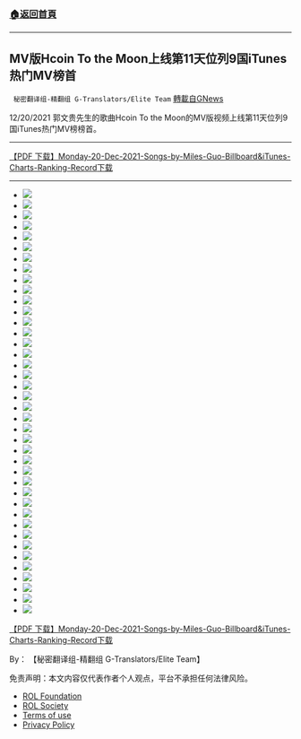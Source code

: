 ###  [:house:返回首頁](https://github.com/ourhimalayas/txt)
---


## MV版Hcoin To the Moon上线第11天位列9国iTunes热门MV榜首
` 秘密翻译组-精翻组 G-Translators/Elite Team` [轉載自GNews](https://gnews.org/zh-hans/1774689/)

12/20/2021 郭文贵先生的歌曲Hcoin To the Moon的MV版视频上线第11天位列9国iTunes热门MV榜榜首。

* * *

[【PDF 下载】Monday-20-Dec-2021-Songs-by-Miles-Guo-Billboard&iTunes-Charts-Ranking-Record](https://assets.gnews.org/wp-content/uploads/2021/12/Monday-20-Dec-2021-Songs-by-Miles-Guo-BillboardiTunes-Charts-Ranking-Record.pdf)[下载](https://assets.gnews.org/wp-content/uploads/2021/12/Monday-20-Dec-2021-Songs-by-Miles-Guo-BillboardiTunes-Charts-Ranking-Record.pdf)

* * *

- ![](https://assets.gnews.org/wp-content/uploads/2021/12/Monday-20-Dec-2021-Songs-by-Miles-Guo-BillboardiTunes-Charts-Ranking-Record_1.jpg)
- ![](https://assets.gnews.org/wp-content/uploads/2021/12/Monday-20-Dec-2021-Songs-by-Miles-Guo-BillboardiTunes-Charts-Ranking-Record_2.jpg)
- ![](https://assets.gnews.org/wp-content/uploads/2021/12/Monday-20-Dec-2021-Songs-by-Miles-Guo-BillboardiTunes-Charts-Ranking-Record_3.jpg)
- ![](https://assets.gnews.org/wp-content/uploads/2021/12/Monday-20-Dec-2021-Songs-by-Miles-Guo-BillboardiTunes-Charts-Ranking-Record_4.jpg)
- ![](https://assets.gnews.org/wp-content/uploads/2021/12/Monday-20-Dec-2021-Songs-by-Miles-Guo-BillboardiTunes-Charts-Ranking-Record_10.jpg)
- ![](https://assets.gnews.org/wp-content/uploads/2021/12/Monday-20-Dec-2021-Songs-by-Miles-Guo-BillboardiTunes-Charts-Ranking-Record_12.jpg)
- ![](https://assets.gnews.org/wp-content/uploads/2021/12/Monday-20-Dec-2021-Songs-by-Miles-Guo-BillboardiTunes-Charts-Ranking-Record_14.jpg)
- ![](https://assets.gnews.org/wp-content/uploads/2021/12/Monday-20-Dec-2021-Songs-by-Miles-Guo-BillboardiTunes-Charts-Ranking-Record_15.jpg)
- ![](https://assets.gnews.org/wp-content/uploads/2021/12/Monday-20-Dec-2021-Songs-by-Miles-Guo-BillboardiTunes-Charts-Ranking-Record_16.jpg)
- ![](https://assets.gnews.org/wp-content/uploads/2021/12/Monday-20-Dec-2021-Songs-by-Miles-Guo-BillboardiTunes-Charts-Ranking-Record_17.jpg)
- ![](https://assets.gnews.org/wp-content/uploads/2021/12/Monday-20-Dec-2021-Songs-by-Miles-Guo-BillboardiTunes-Charts-Ranking-Record_19.jpg)
- ![](https://assets.gnews.org/wp-content/uploads/2021/12/Monday-20-Dec-2021-Songs-by-Miles-Guo-BillboardiTunes-Charts-Ranking-Record_21.jpg)
- ![](https://assets.gnews.org/wp-content/uploads/2021/12/Monday-20-Dec-2021-Songs-by-Miles-Guo-BillboardiTunes-Charts-Ranking-Record_28.jpg)
- ![](https://assets.gnews.org/wp-content/uploads/2021/12/Monday-20-Dec-2021-Songs-by-Miles-Guo-BillboardiTunes-Charts-Ranking-Record_34.jpg)
- ![](https://assets.gnews.org/wp-content/uploads/2021/12/Monday-20-Dec-2021-Songs-by-Miles-Guo-BillboardiTunes-Charts-Ranking-Record_36.jpg)
- ![](https://assets.gnews.org/wp-content/uploads/2021/12/Monday-20-Dec-2021-Songs-by-Miles-Guo-BillboardiTunes-Charts-Ranking-Record_37.jpg)
- ![](https://assets.gnews.org/wp-content/uploads/2021/12/Monday-20-Dec-2021-Songs-by-Miles-Guo-BillboardiTunes-Charts-Ranking-Record_44.jpg)
- ![](https://assets.gnews.org/wp-content/uploads/2021/12/Monday-20-Dec-2021-Songs-by-Miles-Guo-BillboardiTunes-Charts-Ranking-Record_45.jpg)
- ![](https://assets.gnews.org/wp-content/uploads/2021/12/Monday-20-Dec-2021-Songs-by-Miles-Guo-BillboardiTunes-Charts-Ranking-Record_47.jpg)
- ![](https://assets.gnews.org/wp-content/uploads/2021/12/Monday-20-Dec-2021-Songs-by-Miles-Guo-BillboardiTunes-Charts-Ranking-Record_49.jpg)
- ![](https://assets.gnews.org/wp-content/uploads/2021/12/Monday-20-Dec-2021-Songs-by-Miles-Guo-BillboardiTunes-Charts-Ranking-Record_50.jpg)
- ![](https://assets.gnews.org/wp-content/uploads/2021/12/Monday-20-Dec-2021-Songs-by-Miles-Guo-BillboardiTunes-Charts-Ranking-Record_51.jpg)
- ![](https://assets.gnews.org/wp-content/uploads/2021/12/Monday-20-Dec-2021-Songs-by-Miles-Guo-BillboardiTunes-Charts-Ranking-Record_52.jpg)
- ![](https://assets.gnews.org/wp-content/uploads/2021/12/Monday-20-Dec-2021-Songs-by-Miles-Guo-BillboardiTunes-Charts-Ranking-Record_53.jpg)
- ![](https://assets.gnews.org/wp-content/uploads/2021/12/Monday-20-Dec-2021-Songs-by-Miles-Guo-BillboardiTunes-Charts-Ranking-Record_56.jpg)
- ![](https://assets.gnews.org/wp-content/uploads/2021/12/Monday-20-Dec-2021-Songs-by-Miles-Guo-BillboardiTunes-Charts-Ranking-Record_58.jpg)
- ![](https://assets.gnews.org/wp-content/uploads/2021/12/Monday-20-Dec-2021-Songs-by-Miles-Guo-BillboardiTunes-Charts-Ranking-Record_59.jpg)
- ![](https://assets.gnews.org/wp-content/uploads/2021/12/Monday-20-Dec-2021-Songs-by-Miles-Guo-BillboardiTunes-Charts-Ranking-Record_60.jpg)
- ![](https://assets.gnews.org/wp-content/uploads/2021/12/Monday-20-Dec-2021-Songs-by-Miles-Guo-BillboardiTunes-Charts-Ranking-Record_73.jpg)
- ![](https://assets.gnews.org/wp-content/uploads/2021/12/Monday-20-Dec-2021-Songs-by-Miles-Guo-BillboardiTunes-Charts-Ranking-Record_75.jpg)
- ![](https://assets.gnews.org/wp-content/uploads/2021/12/Monday-20-Dec-2021-Songs-by-Miles-Guo-BillboardiTunes-Charts-Ranking-Record_76.jpg)
- ![](https://assets.gnews.org/wp-content/uploads/2021/12/Monday-20-Dec-2021-Songs-by-Miles-Guo-BillboardiTunes-Charts-Ranking-Record_77.jpg)
- ![](https://assets.gnews.org/wp-content/uploads/2021/12/Monday-20-Dec-2021-Songs-by-Miles-Guo-BillboardiTunes-Charts-Ranking-Record_78.jpg)
- ![](https://assets.gnews.org/wp-content/uploads/2021/12/Monday-20-Dec-2021-Songs-by-Miles-Guo-BillboardiTunes-Charts-Ranking-Record_79.jpg)
- ![](https://assets.gnews.org/wp-content/uploads/2021/12/Monday-20-Dec-2021-Songs-by-Miles-Guo-BillboardiTunes-Charts-Ranking-Record_83.jpg)
- ![](https://assets.gnews.org/wp-content/uploads/2021/12/Monday-20-Dec-2021-Songs-by-Miles-Guo-BillboardiTunes-Charts-Ranking-Record_84.jpg)
- ![](https://assets.gnews.org/wp-content/uploads/2021/12/Monday-20-Dec-2021-Songs-by-Miles-Guo-BillboardiTunes-Charts-Ranking-Record_95.jpg)
- ![](https://assets.gnews.org/wp-content/uploads/2021/12/Monday-20-Dec-2021-Songs-by-Miles-Guo-BillboardiTunes-Charts-Ranking-Record_97.jpg)
- ![](https://assets.gnews.org/wp-content/uploads/2021/12/Monday-20-Dec-2021-Songs-by-Miles-Guo-BillboardiTunes-Charts-Ranking-Record_98.jpg)
- ![](https://assets.gnews.org/wp-content/uploads/2021/12/Monday-20-Dec-2021-Songs-by-Miles-Guo-BillboardiTunes-Charts-Ranking-Record_111.jpg)


[【PDF 下载】Monday-20-Dec-2021-Songs-by-Miles-Guo-Billboard&iTunes-Charts-Ranking-Record](https://assets.gnews.org/wp-content/uploads/2021/12/Monday-20-Dec-2021-Songs-by-Miles-Guo-BillboardiTunes-Charts-Ranking-Record.pdf)[下载](https://assets.gnews.org/wp-content/uploads/2021/12/Monday-20-Dec-2021-Songs-by-Miles-Guo-BillboardiTunes-Charts-Ranking-Record.pdf)

By： 【秘密翻译组-精翻组 G-Translators/Elite Team】

 

免责声明：本文内容仅代表作者个人观点，平台不承担任何法律风险。

- [ROL Foundation](https://rolfoundation.org/)
- [ROL Society](https://rolsociety.org/)
- [Terms of use](https://gnews.org/terms-of-use-3/)
- [Privacy Policy](https://gnews.org/privacy-policy/)
